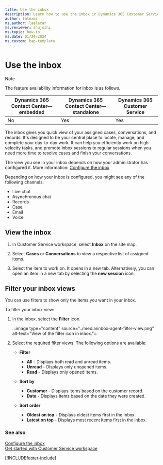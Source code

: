 ```yaml
---
title: Use the inbox
description: Learn how to use the inbox in Dynamics 365 Customer Service.
author: lalexms 
ms.author: laalexan
ms.reviewer: shujoshi
ms.topic: how-to 
ms.date: 01/24/2024
ms.custom: bap-template 
---
```


# Use the inbox

> [!NOTE]
> The feature availability information for inbox is as follows.
>
> | Dynamics 365 Contact Center&mdash;embedded | Dynamics 365 Contact Center&mdash;standalone | Dynamics 365 Customer Service |
> |----------|----------|----------|
> | No   | Yes   | Yes   |

The inbox gives you quick view of your assigned cases, conversations, and records. It's designed to be your central place to locate, manage, and complete your day-to-day work. It can help you efficiently work on high-velocity tasks, and promote inbox sessions to regular sessions when you need more time to resolve cases and finish your conversations.

The view you see in your inbox depends on how your administrator has configured it. More information: [Configure the inbox](../administer/configure-inbox.md).

Depending on how your inbox is configured, you might see any of the following channels:

- Live chat
- Asynchronous chat
- Records
- Case
- Email
- Voice

## View the inbox

1. In Customer Service workspace, select **Inbox** on the site map.

1. Select **Cases** or **Conversations** to view a respective list of assigned items.
   
1. Select the item to work on. It opens in a new tab. Alternatively, you can open an item in a new tab by selecting the **new session** icon.

## Filter your inbox views

You can use filters to show only the items you want in your inbox.

To filter your inbox view:

1. In the inbox, select the **Filter** icon.

   :::image type="content" source="../media/inbox-agent-filter-view.png" alt-text="View of the filter icon in inbox.":::

1. Select the required filter views. The following options are available:

   - **Filter**
       - **All** - Displays both read and unread items.
       - **Unread** - Displays only unopened items.
       - **Read** - Displays only opened items.
         
   - **Sort by**
       - **Customer** - Displays items based on the customer record.
       - **Date** - Displays items based on the date they were created.
    
   - **Sort order**
       - **Oldest on top** - Displays oldest items first in the inbox.
       - **Latest on top** - Displays most recent items first in the inbox.

### See also

[Configure the inbox](../administer/configure-inbox.md)  
[Get started with Customer Service workspace](../implement/csw-overview.md)  


[!INCLUDE[footer-include](../../includes/footer-banner.md)]
